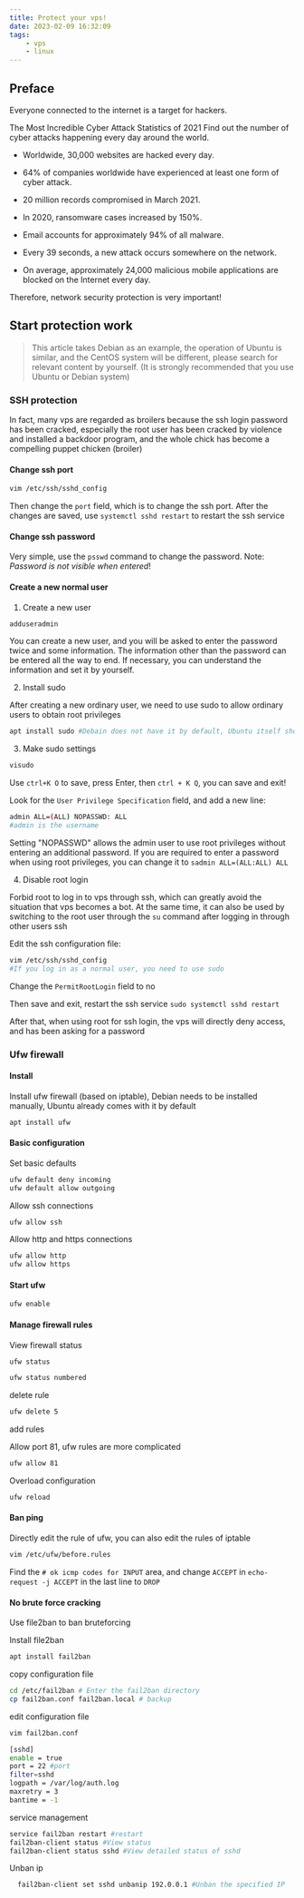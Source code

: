 ```yaml
---
title: Protect your vps!
date: 2023-02-09 16:32:09
tags:
    - vps
    - linux
---
```


## Preface

Everyone connected to the internet is a target for hackers.

The Most Incredible Cyber Attack Statistics of 2021 Find out the number of cyber attacks happening every day around the world.

- Worldwide, 30,000 websites are hacked every day.

- 64% of companies worldwide have experienced at least one form of cyber attack.

- 20 million records compromised in March 2021.

- In 2020, ransomware cases increased by 150%.

- Email accounts for approximately 94% of all malware.

- Every 39 seconds, a new attack occurs somewhere on the network.

- On average, approximately 24,000 malicious mobile applications are blocked on the Internet every day.

Therefore, network security protection is very important!

## Start protection work

> This article takes Debian as an example, the operation of Ubuntu is similar, and the CentOS system will be different, please search for relevant content by yourself. (It is strongly recommended that you use Ubuntu or Debian system)

### SSH protection

In fact, many vps are regarded as broilers because the ssh login password has been cracked, especially the root user has been cracked by violence and installed a backdoor program, and the whole chick has become a compelling puppet chicken (broiler)

#### Change ssh port

```bash
vim /etc/ssh/sshd_config
```

Then change the `port` field, which is to change the ssh port. After the changes are saved, use `systemctl sshd restart` to restart the ssh service

#### Change ssh password

Very simple, use the `psswd` command to change the password.
Note: _Password is not visible when entered_!

#### Create a new normal user

1. Create a new user

```bash
adduseradmin
```

You can create a new user, and you will be asked to enter the password twice and some information. The information other than the password can be entered all the way to end. If necessary, you can understand the information and set it by yourself.

2. Install sudo

After creating a new ordinary user, we need to use sudo to allow ordinary users to obtain root privileges

```bash
apt install sudo #Debain does not have it by default, Ubuntu itself should have been installed
```

3. Make sudo settings

```bash
visudo
```

Use `ctrl+K O` to save, press Enter, then `ctrl + K Q`, you can save and exit!

Look for the `User Privilege Specification` field, and add a new line:

```bash
admin ALL=(ALL) NOPASSWD: ALL
#admin is the username
```

Setting "NOPASSWD" allows the admin user to use root privileges without entering an additional password. If you are required to enter a password when using root privileges, you can change it to `sadmin ALL=(ALL:ALL) ALL`

4. Disable root login

Forbid root to log in to vps through ssh, which can greatly avoid the situation that vps becomes a bot. At the same time, it can also be used by switching to the root user through the `su` command after logging in through other users ssh

Edit the ssh configuration file:

```bash
vim /etc/ssh/sshd_config
#If you log in as a normal user, you need to use sudo
```

Change the `PermitRootLogin` field to no

Then save and exit, restart the ssh service `sudo systemctl sshd restart`

After that, when using root for ssh login, the vps will directly deny access, and has been asking for a password

### Ufw firewall

#### Install

Install ufw firewall (based on iptable), Debian needs to be installed manually, Ubuntu already comes with it by default

```bash
apt install ufw
```

#### Basic configuration

Set basic defaults

```bash
ufw default deny incoming
ufw default allow outgoing
```

Allow ssh connections

```bash
ufw allow ssh
```

Allow http and https connections

```bash
ufw allow http
ufw allow https
```

#### Start ufw

```bash
ufw enable
```

#### Manage firewall rules

View firewall status

```bash
ufw status
```

```bash
ufw status numbered
```

delete rule

```bash
ufw delete 5
```

add rules

Allow port 81, ufw rules are more complicated

```bash
ufw allow 81
```

Overload configuration

```bash
ufw reload
```

#### Ban ping

Directly edit the rule of ufw, you can also edit the rules of iptable

```bash
vim /etc/ufw/before.rules
```

Find the `# ok icmp codes for INPUT` area, and change `ACCEPT` in `echo-request -j ACCEPT` in the last line to `DROP`

#### No brute force cracking

Use file2ban to ban bruteforcing

Install file2ban

```bash
apt install fail2ban
```

copy configuration file

```bash
cd /etc/fail2ban # Enter the fail2ban directory
cp fail2ban.conf fail2ban.local # backup
```

edit configuration file

```bash
vim fail2ban.conf
```

```bash
[sshd]
enable = true
port = 22 #port
filter=sshd
logpath = /var/log/auth.log
maxretry = 3
bantime = -1
```

service management

```bash
service fail2ban restart #restart
fail2ban-client status #View status
fail2ban-client status sshd #View detailed status of sshd
```

Unban ip

```bash
  fail2ban-client set sshd unbanip 192.0.0.1 #Unban the specified IP
```